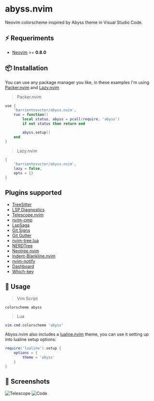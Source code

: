 # abyss.nvim
Neovim colorscheme inspired by Abyss theme in Visual Studio Code.

## ⚡️ Requeriments
* [Neovim](https://github.com/neovim/neovim) >= **0.8.0**

## 📦 Installation

You can use any package manager you like, in these examples I'm using [Packer.nvim](https://github.com/wbthomason/packer.nvim) and [Lazy.nvim](https://github.com/folke/lazy.nvim)

> Packer.nvim

```lua
use {
    'barrientosvctor/abyss.nvim',
    run = function()
        local status, abyss = pcall(require, 'abyss')
        if not status then return end

        abyss.setup()
    end
}
```

> Lazy.nvim

```lua
{
    'barrientosvctor/abyss.nvim',
    lazy = false,
    opts = {}
}
```

## Plugins supported
* [TreeSitter](https://github.com/nvim-treesitter/nvim-treesitter)
* [LSP Diagnostics](https://neovim.io/doc/user/lsp.html)
* [Telescope.nvim](https://github.com/nvim-telescope/telescope.nvim)
* [nvim-cmp](https://github.com/hrsh7th/nvim-cmp)
* [LspSaga](https://github.com/glepnir/lspsaga.nvim)
* [Git Signs](https://github.com/lewis6991/gitsigns.nvim)
* [Git Gutter](https://github.com/airblade/vim-gitgutter)
* [nvim-tree.lua](https://github.com/nvim-tree/nvim-tree.lua)
* [NERDTree](https://github.com/preservim/nerdtree)
* [Neotree.nvim](https://github.com/nvim-neo-tree/neo-tree.nvim)
* [Indent-Blankline.nvim](https://github.com/lukas-reineke/indent-blankline.nvim)
* [nvim-notify](https://github.com/rcarriga/nvim-notify)
* [Dashboard](https://github.com/glepnir/dashboard-nvim)
* [Which-key](https://github.com/folke/which-key.nvim)

## 🚀 Usage

> Vim Script

```vim
colorscheme abyss
```

> Lua

```lua
vim.cmd.colorscheme 'abyss'
```

Abyss.nvim also includes a [lualine.nvim](https://github.com/nvim-lualine/lualine.nvim) theme, you can use it setting up into lualine setup options:

```lua
require('lualine').setup {
    options = {
        theme = 'abyss'
    }
}
```

## 📸 Screenshots
![Telescope](https://github.com/uShawnTS/abyss.nvim/raw/main/screenshots/telescope.PNG)
![Code](https://github.com/uShawnTS/abyss.nvim/raw/main/screenshots/code.PNG)
